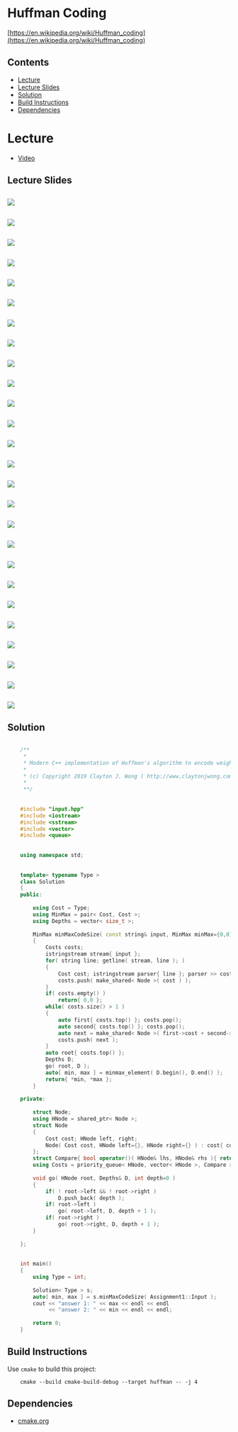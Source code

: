 # Huffman Coding
[https://en.wikipedia.org/wiki/Huffman_coding](https://en.wikipedia.org/wiki/Huffman_coding)

## Contents
* [Lecture](#lecture)
* [Lecture Slides](#lecture-slides)
* [Solution](#solution)
* [Build Instructions](#build-instructions)
* [Dependencies](#dependencies)

# Lecture
* [Video](https://www.coursera.org/lecture/algorithms-greedy/introduction-and-motivation-plgXS)

## Lecture Slides
![](documentation/huffman_01.png)
---
![](documentation/huffman_02.png)
---
![](documentation/huffman_03.png)
---
![](documentation/huffman_04.png)
---
![](documentation/huffman_05.png)
---
![](documentation/huffman_06.png)
---
![](documentation/huffman_07.png)
---
![](documentation/huffman_08.png)
---
![](documentation/huffman_09.png)
---
![](documentation/huffman_10.png)
---
![](documentation/huffman_11.png)
---
![](documentation/huffman_12.png)
---
![](documentation/huffman_13.png)
---
![](documentation/huffman_14.png)
---
![](documentation/huffman_15.png)
---
![](documentation/huffman_16.png)
---
![](documentation/huffman_17.png)
---
![](documentation/huffman_18.png)
---
![](documentation/huffman_19.png)
---
![](documentation/huffman_20.png)
---
![](documentation/huffman_21.png)
---
![](documentation/huffman_22.png)
---
![](documentation/huffman_23.png)
---
![](documentation/huffman_24.png)
---
![](documentation/huffman_25.png)
---
![](documentation/huffman_26.png)
---

## Solution
```cpp

    /**
     *
     * Modern C++ implementation of Huffman's algorithm to encode weighed symbols
     *
     * (c) Copyright 2019 Clayton J. Wong ( http://www.claytonjwong.com )
     *
     **/
    
    
    #include "input.hpp"
    #include <iostream>
    #include <sstream>
    #include <vector>
    #include <queue>
    
    
    using namespace std;
    
    
    template< typename Type >
    class Solution
    {
    public:
    
        using Cost = Type;
        using MinMax = pair< Cost, Cost >;
        using Depths = vector< size_t >;
    
        MinMax minMaxCodeSize( const string& input, MinMax minMax={0,0} )
        {
            Costs costs;
            istringstream stream{ input };
            for( string line; getline( stream, line ); )
            {
                Cost cost; istringstream parser{ line }; parser >> cost;
                costs.push( make_shared< Node >( cost ) );
            }
            if( costs.empty() )
                return{ 0,0 };
            while( costs.size() > 1 )
            {
                auto first{ costs.top() }; costs.pop();
                auto second{ costs.top() }; costs.pop();
                auto next = make_shared< Node >( first->cost + second->cost, first, second );
                costs.push( next );
            }
            auto root{ costs.top() };
            Depths D;
            go( root, D );
            auto[ min, max ] = minmax_element( D.begin(), D.end() );
            return{ *min, *max };
        }
    
    private:
    
        struct Node;
        using HNode = shared_ptr< Node >;
        struct Node
        {
            Cost cost; HNode left, right;
            Node( Cost cost, HNode left={}, HNode right={} ) : cost{ cost }, left{ left }, right{ right } {}
        };
        struct Compare{ bool operator()( HNode& lhs, HNode& rhs ){ return lhs->cost > rhs->cost; } };
        using Costs = priority_queue< HNode, vector< HNode >, Compare >;
    
        void go( HNode root, Depths& D, int depth=0 )
        {
            if( ! root->left && ! root->right )
                D.push_back( depth );
            if( root->left )
                go( root->left, D, depth + 1 );
            if( root->right )
                go( root->right, D, depth + 1 );
        }
    
    };
    
    
    int main()
    {
        using Type = int;
    
        Solution< Type > s;
        auto[ min, max ] = s.minMaxCodeSize( Assignment1::Input );
        cout << "answer 1: " << max << endl << endl
             << "answer 2: " << min << endl << endl;
    
        return 0;
    }

```

## Build Instructions
Use ```cmake``` to build this project:

```
    cmake --build cmake-build-debug --target huffman -- -j 4
```

## Dependencies
* [cmake.org](https://cmake.org)
